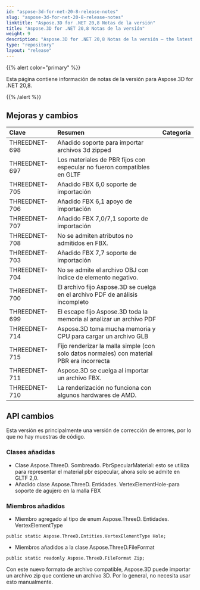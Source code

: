 ```yaml
---
id: "aspose-3d-for-net-20-8-release-notes"
slug: "aspose-3d-for-net-20-8-release-notes"
linktitle: "Aspose.3D for .NET 20,8 Notas de la versión"
title: "Aspose.3D for .NET 20,8 Notas de la versión"
weight: 9
description: "Aspose.3D for .NET 20,8 Notas de la versión – the latest updates and fixes."
type: "repository"
layout: "release"
---
```

{{% alert color="primary" %}}

Esta página contiene información de notas de la versión para Aspose.3D for .NET 20,8.

{{% /alert %}}
## **Mejoras y cambios**

|**Clave**|**Resumen**|**Categoría**|
|:- |:- |:- |
|THREEDNET-698|Añadido soporte para importar archivos 3d zipped|
|THREEDNET-697|Los materiales de PBR fijos con especular no fueron compatibles en GLTF|
|THREEDNET-705|Añadido FBX 6,0 soporte de importación|
|THREEDNET-706|Añadido FBX 6,1 apoyo de importación|
|THREEDNET-707|Añadido FBX 7,0/7,1 soporte de importación|
|THREEDNET-708|No se admiten atributos no admitidos en FBX.|
|THREEDNET-703|Añadido FBX 7,7 soporte de importación|
|THREEDNET-704|No se admite el archivo OBJ con índice de elemento negativo.|
|THREEDNET-700|El archivo fijo Aspose.3D se cuelga en el archivo PDF de análisis incompleto|
|THREEDNET-699|El escape fijo Aspose.3D toda la memoria al analizar un archivo PDF|
|THREEDNET-714|Aspose.3D toma mucha memoria y CPU para cargar un archivo GLB|
|THREEDNET-715|Fijo renderizar la malla simple (con solo datos normales) con material PBR era incorrecta|
|THREEDNET-711|Aspose.3D se cuelga al importar un archivo FBX.|
|THREEDNET-710|La renderización no funciona con algunos hardwares de AMD.|

## API cambios ##
Esta versión es principalmente una versión de corrección de errores, por lo que no hay muestras de código.

### Clases añadidas ###
  * Clase Aspose.ThreeD. Sombreado. PbrSpecularMaterial: esto se utiliza para representar el material pbr especular, ahora solo se admite en GLTF 2,0.
  * Añadido clase Aspose.ThreeD. Entidades. VertexElementHole-para soporte de agujero en la malla FBX
### Miembros añadidos ###
  * Miembro agregado al tipo de enum Aspose.ThreeD. Entidades. VertexElementType
```
public static Aspose.ThreeD.Entities.VertexElementType Hole;
```
  * Miembros añadidos a la clase Aspose.ThreeD.FileFormat
```
public static readonly Aspose.ThreeD.FileFormat Zip;
```
Con este nuevo formato de archivo compatible, Aspose.3D puede importar un archivo zip que contiene un archivo 3D. Por lo general, no necesita usar esto manualmente.


